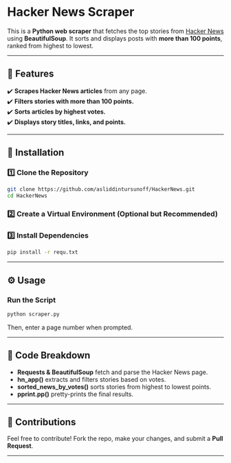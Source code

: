 # Hacker News Scraper

This is a **Python web scraper** that fetches the top stories from [Hacker News](https://news.ycombinator.com/) using **BeautifulSoup**. It sorts and displays posts with **more than 100 points**, ranked from highest to lowest.

---

## 📌 Features  
✔️ **Scrapes Hacker News articles** from any page.  
✔️ **Filters stories with more than 100 points.**  
✔️ **Sorts articles by highest votes.**  
✔️ **Displays story titles, links, and points.**  

---

## 🚀 Installation  

### **1️⃣ Clone the Repository**  
```sh
git clone https://github.com/asliddintursunoff/HackerNews.git
cd HackerNews
```

### **2️⃣ Create a Virtual Environment (Optional but Recommended)**  


### **3️⃣ Install Dependencies**  
```sh
pip install -r requ.txt
```

---

## ⚙️ Usage  

### **Run the Script**  
```sh
python scraper.py
```
Then, enter a page number when prompted.

---

## 📝 Code Breakdown  

- **Requests & BeautifulSoup** fetch and parse the Hacker News page.
- **hn_app()** extracts and filters stories based on votes.
- **sorted_news_by_votes()** sorts stories from highest to lowest points.
- **pprint.pp()** pretty-prints the final results.

---




## 🙌 Contributions  
Feel free to contribute! Fork the repo, make your changes, and submit a **Pull Request**.  

---

